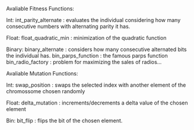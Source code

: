 Avaliable Fitness Functions:

Int:
    int_parity_alternate : evaluates the individual considering how many consecutive numbers with alternating parity it has.

Float:
    float_quadratic_min : minimization of the quadratic function

Binary:
    binary_alternate : considers how many consecutive alternated bits the individual has.
    bin_parps_function : the famous parps function
    bin_radio_factory : problem for maximizing the sales of radios...


Avaliable Mutation Functions:

Int:
    swap_position : swaps the selected index with another element of the chromossome chosen randomly

Float:
    delta_mutation : increments/decrements a delta value of the chosen element

Bin:
    bit_flip : flips the bit of the chosen element.
